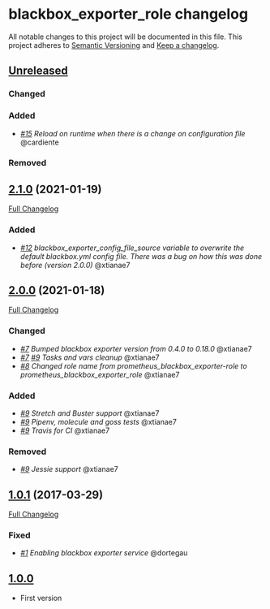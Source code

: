 # blackbox_exporter_role changelog

All notable changes to this project will be documented in this file.
This project adheres to [Semantic Versioning](http://semver.org/) and [Keep a changelog](https://github.com/olivierlacan/keep-a-changelog).


## [Unreleased](https://github.com/idealista/prometheus_blackbox_exporter_role/tree/develop)
### Changed
### Added
- *[#15](https://github.com/idealista/prometheus_blackbox_exporter_role/issues/15) Reload on runtime when there is a change on configuration file* @cardiente
### Removed

## [2.1.0](https://github.com/idealista/prometheus_blackbox_exporter_role/tree/2.0.0) (2021-01-19)
[Full Changelog](https://github.com/idealista/prometheus_blackbox_exporter_role/compare/2.0.0...2.1.0)
### Added
- *[#12](https://github.com/idealista/prometheus_blackbox_exporter_role/issues/12) blackbox_exporter_config_file_source variable to overwrite the default blackbox.yml config file. There was a bug on how this was done before (version 2.0.0)* @xtianae7

## [2.0.0](https://github.com/idealista/prometheus_blackbox_exporter_role/tree/2.0.0) (2021-01-18)
[Full Changelog](https://github.com/idealista/prometheus_blackbox_exporter_role/compare/1.0.1...2.0.0)
### Changed 
- *[#7](https://github.com/idealista/prometheus_blackbox_exporter_role/issues/7) Bumped blackbox exporter version from 0.4.0 to 0.18.0* @xtianae7
- *[#7](https://github.com/idealista/prometheus_blackbox_exporter_role/issues/7) [#9](https://github.com/idealista/prometheus_blackbox_exporter_role/issues/7) Tasks and vars cleanup* @xtianae7
- *[#8](https://github.com/idealista/prometheus_blackbox_exporter_role/issues/8) Changed role name from prometheus_blackbox_exporter-role to prometheus_blackbox_exporter_role* @xtianae7

### Added
- *[#9](https://github.com/idealista/prometheus_blackbox_exporter_role/issues/9) Stretch and Buster support* @xtianae7
- *[#9](https://github.com/idealista/prometheus_blackbox_exporter_role/issues/9) Pipenv, molecule and goss tests* @xtianae7
- *[#9](https://github.com/idealista/prometheus_blackbox_exporter_role/issues/9) Travis for CI* @xtianae7

### Removed
- *[#9](https://github.com/idealista/prometheus_blackbox_exporter_role/issues/9) Jessie support* @xtianae7

## [1.0.1](https://github.com/idealista/prometheus_blackbox_exporter_role/tree/1.0.1) (2017-03-29)
[Full Changelog](https://github.com/idealista/prometheus_blackbox_exporter_role/compare/1.0.0...1.0.1)

### Fixed
- *[#1](https://github.com/idealista/prometheus_blackbox_exporter_role/issues/1) Enabling blackbox exporter service* @dortegau

## [1.0.0](https://github.com/idealista/prometheus_blackbox_exporter_role/tree/1.0.0)
- First version
